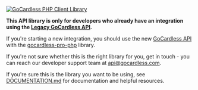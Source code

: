 [![GoCardless PHP Client Library](https://s3-eu-west-1.amazonaws.com/gocardless/images/client-lib-headers/php-lib-header.png)](https://developer.gocardless.com/php/#getting-started)

__This API library is only for developers who already have an integration using the [Legacy GoCardless API](https://developer.gocardless.com/legacy).__

If you're starting a new integration, you should use the new [GoCardless API](https://developer.gocardless.com) with the [gocardless-pro-php](https://github.com/gocardless/gocardless-pro-php) library.

If you're not sure whether this is the right library for you, get in touch - you can reach our developer support team at <api@gocardless.com>.

If you're sure this is the library you want to be using, see [DOCUMENTATION.md](https://github.com/gocardless/gocardless-php/blob/master/README.md) for documentation and helpful resources.
